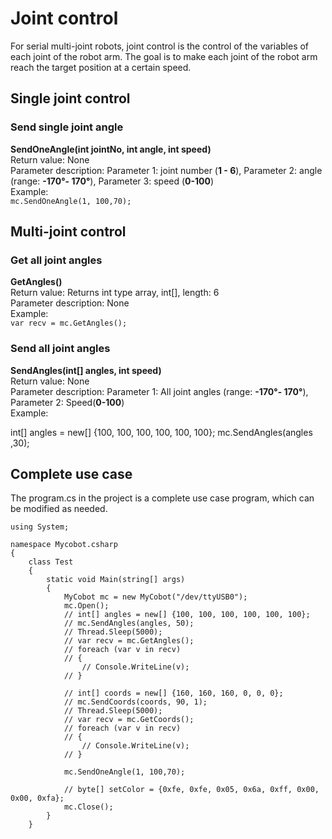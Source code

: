 # Joint control
For serial multi-joint robots, joint control is the control of the variables of each joint of the robot arm. The goal is to make each joint of the robot arm reach the target position at a certain speed. <br>
## Single joint control
### Send single joint angle<br>
**SendOneAngle(int jointNo, int angle, int speed)**<br>
Return value: None<br>
Parameter description: Parameter 1: joint number (**1 - 6**), Parameter 2: angle (range: **-170°- 170°**), Parameter 3: speed (**0-100**)<br>
Example:<br>
`mc.SendOneAngle(1, 100,70);`
##  Multi-joint control
### Get all joint angles<br>
**GetAngles()**<br>
Return value: Returns int type array, int[], length: 6<br>
Parameter description: None<br>
Example:<br>
`var recv = mc.GetAngles();`
### Send all joint angles<br>
**SendAngles(int[] angles, int speed)**<br>
Return value: None<br>
Parameter description: Parameter 1: All joint angles (range: **-170°- 170°**), Parameter 2: Speed ​​(**0-100**)<br>
Example:<br>

int[] angles = new[] {100, 100, 100, 100, 100, 100};
mc.SendAngles(angles ,30);

## Complete use case
The program.cs in the project is a complete use case program, which can be modified as needed. <br>

	using System;
	
	namespace Mycobot.csharp
	{
	    class Test 
	    {
	        static void Main(string[] args)
	        {
	            MyCobot mc = new MyCobot("/dev/ttyUSB0");
	            mc.Open();
	            // int[] angles = new[] {100, 100, 100, 100, 100, 100};
	            // mc.SendAngles(angles, 50);
	            // Thread.Sleep(5000);
	            // var recv = mc.GetAngles();
	            // foreach (var v in recv)
	            // {
	                // Console.WriteLine(v);
	            // }
	            
	            // int[] coords = new[] {160, 160, 160, 0, 0, 0};
	            // mc.SendCoords(coords, 90, 1);
	            // Thread.Sleep(5000);
	            // var recv = mc.GetCoords();
	            // foreach (var v in recv)
	            // {
	                // Console.WriteLine(v);
	            // }
	            
	            mc.SendOneAngle(1, 100,70);
	
	            // byte[] setColor = {0xfe, 0xfe, 0x05, 0x6a, 0xff, 0x00, 0x00, 0xfa};
	            mc.Close();
	        }
	    }